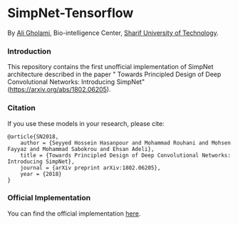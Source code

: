 # SimpNet-Tensorflow
By [Ali Gholami](https://hexpheus.github.io),
Bio-intelligence Center, [Sharif University of Technology](http://www.en.sharif.edu/).

### Introduction

This repository contains the first unofficial implementation of SimpNet architecture described in the paper "
Towards Principled Design of Deep Convolutional Networks: Introducing SimpNet" (https://arxiv.org/abs/1802.06205).


### Citation

If you use these models in your research, please cite:

	@article{SN2018,
		author = {Seyyed Hossein Hasanpour and Mohammad Rouhani and Mohsen Fayyaz and Mohammad Sabokrou and Ehsan Adeli},
		title = {Towards Principled Design of Deep Convolutional Networks: Introducing SimpNet},
		journal = {arXiv preprint arXiv:1802.06205},
		year = {2018}
	}

### Official Implementation
You can find the official implementation [here](https://github.com/Coderx7/SimpNet).

